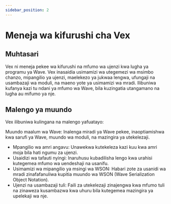 ```yaml
---
sidebar_position: 2
---
```


# Meneja wa kifurushi cha Vex

## Muhtasari

Vex ni meneja pekee wa kifurushi na mfumo wa ujenzi kwa lugha ya programu ya Wave.
Vex inasaidia usimamizi wa utegemezi wa msimbo chanzo, mipangilio ya ujenzi, maelekezo ya jukwaa lengwa, ufungaji na usambazaji wa moduli, na maeno yote ya usimamizi wa mradi.
Ilibuniwa kufanya kazi tu ndani ya mfumo wa Wave, bila kuzingatia utangamano na lugha au mifumo ya nje.

## Malengo ya muundo

Vex ilibuniwa kulingana na malengo yafuatayo:

Muundo maalum wa Wave: Inalenga miradi ya Wave pekee, inaoptiamishwa kwa sarufi ya Wave, muundo wa moduli, na mazingira ya utekelezaji.

- Mpangilio wa amri angavu: Unawekwa kutekeleza kazi kuu kwa amri moja bila hati ngumu za ujenzi.
- Usaidizi wa tafauti nyingi: Inaruhusu kubadilisha lengo kwa urahisi kutegemea mfumo wa uendeshaji na usanifu.
- Usimamizi wa mipangilio ya msingi wa WSON: Habari zote za usanidi wa mradi zinafafanuliwa kupitia muundo wa WSON (Wave Serialization Object Notation).
- Ujenzi na usambazaji tuli: Faili za utekelezaji zinajengwa kwa mfumo tuli na zinaweza kusambazwa kwa uhuru bila kutegemea mazingira ya upelekaji wa nje.